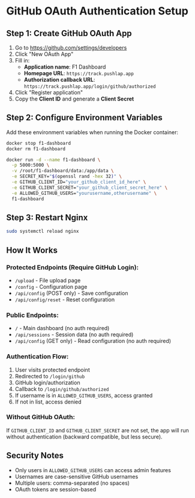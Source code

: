 # GitHub OAuth Authentication Setup

## Step 1: Create GitHub OAuth App

1. Go to https://github.com/settings/developers
2. Click "New OAuth App"
3. Fill in:
   - **Application name**: F1 Dashboard
   - **Homepage URL**: `https://track.pushlap.app`
   - **Authorization callback URL**: `https://track.pushlap.app/login/github/authorized`
4. Click "Register application"
5. Copy the **Client ID** and generate a **Client Secret**

## Step 2: Configure Environment Variables

Add these environment variables when running the Docker container:

```bash
docker stop f1-dashboard
docker rm f1-dashboard

docker run -d --name f1-dashboard \
  -p 5000:5000 \
  -v /root/f1-dashboard/data:/app/data \
  -e SECRET_KEY="$(openssl rand -hex 32)" \
  -e GITHUB_CLIENT_ID="your_github_client_id_here" \
  -e GITHUB_CLIENT_SECRET="your_github_client_secret_here" \
  -e ALLOWED_GITHUB_USERS="yourusername,otherusername" \
  f1-dashboard
```

## Step 3: Restart Nginx

```bash
sudo systemctl reload nginx
```

## How It Works

### Protected Endpoints (Require GitHub Login):
- `/upload` - File upload page
- `/config` - Configuration page
- `/api/config` (POST only) - Save configuration
- `/api/config/reset` - Reset configuration

### Public Endpoints:
- `/` - Main dashboard (no auth required)
- `/api/sessions` - Session data (no auth required)
- `/api/config` (GET only) - Read configuration (no auth required)

### Authentication Flow:
1. User visits protected endpoint
2. Redirected to `/login/github`
3. GitHub login/authorization
4. Callback to `/login/github/authorized`
5. If username is in `ALLOWED_GITHUB_USERS`, access granted
6. If not in list, access denied

### Without GitHub OAuth:
If `GITHUB_CLIENT_ID` and `GITHUB_CLIENT_SECRET` are not set, the app will run without authentication (backward compatible, but less secure).

## Security Notes

- Only users in `ALLOWED_GITHUB_USERS` can access admin features
- Usernames are case-sensitive GitHub usernames
- Multiple users: comma-separated (no spaces)
- OAuth tokens are session-based
